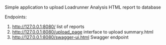 Simple application to upload Loadrunner Analysis HTML report to database 

Endpoints:
1. http://127.0.0.1:8080/ list of reports
2. http://127.0.0.1:8080/upload_page interface to upload summary.html
3. http://127.0.0.1:8080/swagger-ui.html Swagger endpoint



